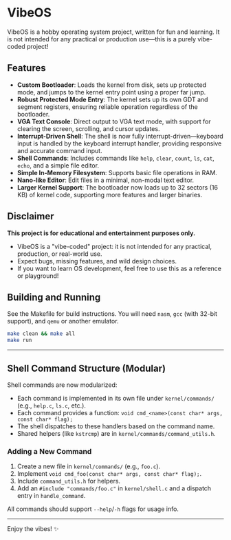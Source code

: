 # VibeOS

VibeOS is a hobby operating system project, written for fun and learning. It is not intended for any practical or production use—this is a purely vibe-coded project!

## Features

- **Custom Bootloader**: Loads the kernel from disk, sets up protected mode, and jumps to the kernel entry point using a proper far jump.
- **Robust Protected Mode Entry**: The kernel sets up its own GDT and segment registers, ensuring reliable operation regardless of the bootloader.
- **VGA Text Console**: Direct output to VGA text mode, with support for clearing the screen, scrolling, and cursor updates.
- **Interrupt-Driven Shell**: The shell is now fully interrupt-driven—keyboard input is handled by the keyboard interrupt handler, providing responsive and accurate command input.
- **Shell Commands**: Includes commands like `help`, `clear`, `count`, `ls`, `cat`, `echo`, and a simple file editor.
- **Simple In-Memory Filesystem**: Supports basic file operations in RAM.
- **Nano-like Editor**: Edit files in a minimal, non-modal text editor.
- **Larger Kernel Support**: The bootloader now loads up to 32 sectors (16 KB) of kernel code, supporting more features and larger binaries.

## Disclaimer

**This project is for educational and entertainment purposes only.**

- VibeOS is a "vibe-coded" project: it is not intended for any practical, production, or real-world use.
- Expect bugs, missing features, and wild design choices.
- If you want to learn OS development, feel free to use this as a reference or playground!

## Building and Running

See the Makefile for build instructions. You will need `nasm`, `gcc` (with 32-bit support), and `qemu` or another emulator.

```sh
make clean && make all
make run
```

---

## Shell Command Structure (Modular)

Shell commands are now modularized:
- Each command is implemented in its own file under `kernel/commands/` (e.g., `help.c`, `ls.c`, etc.).
- Each command provides a function: `void cmd_<name>(const char* args, const char* flag);`
- The shell dispatches to these handlers based on the command name.
- Shared helpers (like `kstrcmp`) are in `kernel/commands/command_utils.h`.

### Adding a New Command
1. Create a new file in `kernel/commands/` (e.g., `foo.c`).
2. Implement `void cmd_foo(const char* args, const char* flag);`.
3. Include `command_utils.h` for helpers.
4. Add an `#include "commands/foo.c"` in `kernel/shell.c` and a dispatch entry in `handle_command`.

All commands should support `--help`/`-h` flags for usage info.

---

Enjoy the vibes! ✨ 